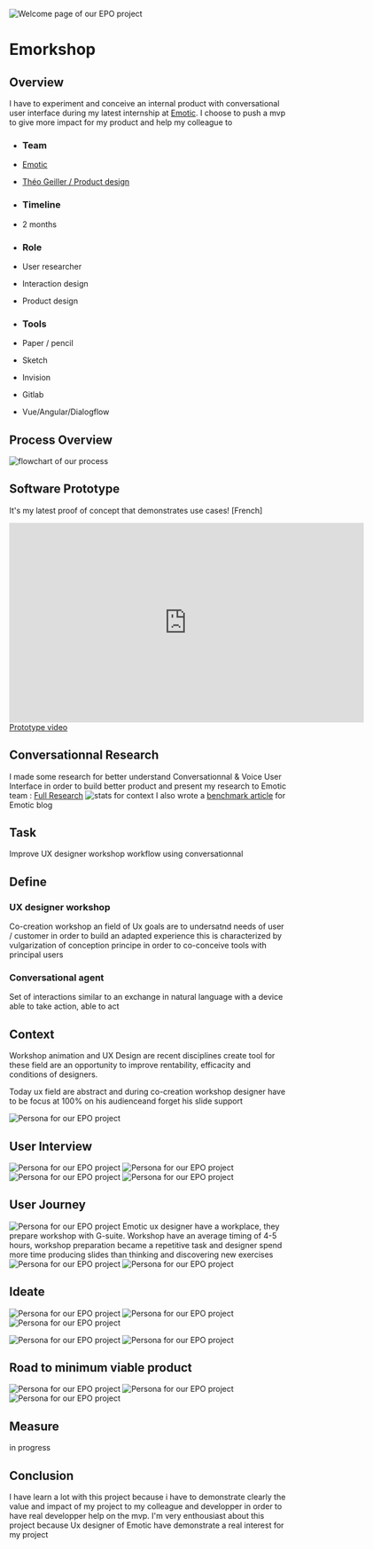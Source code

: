 ![Welcome page of our EPO project](../../assets/emorkshop/cover.png)
# Emorkshop
## Overview
I have to experiment and conceive an internal product with conversational user interface during my latest internship at [Emotic](http://emotic.fr).
I choose to push a mvp to give more impact for my product and help my colleague to 
- ### Team 
- [Emotic](http://emotic.fr)
- [Théo Geiller / Product design](#)

- ### Timeline
- 2 months

- ### Role
- User researcher
- Interaction design
- Product design
 
- ### Tools
- Paper / pencil
- Sketch
- Invision
- Gitlab
- Vue/Angular/Dialogflow

## Process Overview 
![flowchart of our process](../../assets/emorkshop/Timeline.png)

## Software Prototype
It's my latest proof of concept that demonstrates use cases! [French]
<iframe class="proto" src="https://player.vimeo.com/video/372134182" width="640" height="360" frameborder="0" allow="autoplay; fullscreen" allowfullscreen></iframe>
<a class='mobileview' target="_blank" href="https://player.vimeo.com/video/372134182">Prototype video</a>

## Conversationnal Research

I made some research for better understand Conversationnal & Voice User Interface in order to build better product and present my research to Emotic team : [Full Research](https://www.pearltrees.com/theojkydbz/conversationnel/id25545738)
![stats for context](../../assets/emorkshop/speak.png)
I also wrote a [benchmark article](https://emotic.fr/blog/comparaison-agents-conversationnels-comprendre-interactions-entre-humain-et-intelligence-artificielle/) for Emotic blog

## Task
Improve UX designer workshop workflow using conversationnal 

## Define
###  UX designer workshop
Co-creation workshop an field of Ux goals are to undersatnd needs of user / customer in order to build an adapted experience this is characterized by vulgarization of conception principe in order to co-conceive tools with principal users
###  Conversational agent
Set of interactions similar to an exchange in natural language with a device able to take action, able to act

## Context
Workshop animation and UX Design are recent disciplines create tool for these field are an opportunity to improve rentability, efficacity and conditions of designers.

Today ux field are abstract and during co-creation workshop designer have to be focus at 100% on his audienceand forget his slide support

![Persona for our EPO project](../../assets/emorkshop/who.png)
## User Interview
![Persona for our EPO project](../../assets/emorkshop/itw1.png)
![Persona for our EPO project](../../assets/emorkshop/itw2.png)
![Persona for our EPO project](../../assets/emorkshop/itw3.png)
![Persona for our EPO project](../../assets/emorkshop/itw4.png)

## User Journey
![Persona for our EPO project](../../assets/emorkshop/map.png)
Emotic ux designer have a workplace, they prepare workshop with G-suite. Workshop have an average timing of 4-5 hours, workshop preparation became a repetitive task and designer spend more time producing slides than thinking and discovering new exercises
![Persona for our EPO project](../../assets/emorkshop/overviewexpmap.png)
![Persona for our EPO project](../../assets/emorkshop/conceive.png)

## Ideate
![Persona for our EPO project](../../assets/emorkshop/Workshop.png)
![Persona for our EPO project](../../assets/emorkshop/ideas.png)
![Persona for our EPO project](../../assets/emorkshop/canal.png)

![Persona for our EPO project](../../assets/emorkshop/mvp.png)
![Persona for our EPO project](../../assets/emorkshop/storyboard.png)

## Road to minimum viable product
![Persona for our EPO project](../../assets/emorkshop/data.png)
![Persona for our EPO project](../../assets/emorkshop/ooux.png)
![Persona for our EPO project](../../assets/emorkshop/screen1.png)

## Measure

in progress

## Conclusion

I have learn a lot with this project because i have to demonstrate clearly the value and impact of my project to my colleague and developper in order to have real developper help on the mvp.
I'm very enthousiast about this project because Ux designer of Emotic have demonstrate a real interest for my project
